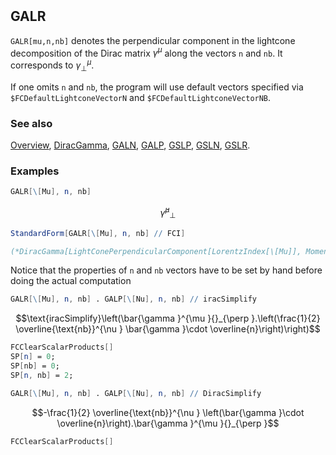 ```mathematica
 
```

## GALR

`GALR[mu,n,nb]` denotes the perpendicular component in the lightcone decomposition of the Dirac matrix $\gamma^{\mu }$  along the vectors `n` and `nb`. It corresponds to $\gamma^{\mu}_{\perp}$.

If one omits `n` and `nb`, the program will use default vectors specified via `$FCDefaultLightconeVectorN` and `$FCDefaultLightconeVectorNB`.

### See also

[Overview](Extra/FeynCalc.md), [DiracGamma](DiracGamma.md), [GALN](GALN.md), [GALP](GALP.md), [GSLP](GSLP.md), [GSLN](GSLN.md), [GSLR](GSLR.md).

### Examples

```mathematica
GALR[\[Mu], n, nb]
```

$$\bar{\gamma }^{\mu }{}_{\perp }$$

```mathematica
StandardForm[GALR[\[Mu], n, nb] // FCI]

(*DiracGamma[LightConePerpendicularComponent[LorentzIndex[\[Mu]], Momentum[n], Momentum[nb]]]*)
```

Notice that the properties of `n` and `nb` vectors have to be set by hand before doing the actual computation

```mathematica
GALR[\[Mu], n, nb] . GALP[\[Nu], n, nb] // iracSimplify
```

$$\text{iracSimplify}\left(\bar{\gamma }^{\mu }{}_{\perp }.\left(\frac{1}{2} \overline{\text{nb}}^{\nu } \bar{\gamma }\cdot \overline{n}\right)\right)$$

```mathematica
FCClearScalarProducts[]
SP[n] = 0;
SP[nb] = 0;
SP[n, nb] = 2;
```

```mathematica
GALR[\[Mu], n, nb] . GALP[\[Nu], n, nb] // DiracSimplify
```

$$-\frac{1}{2} \overline{\text{nb}}^{\nu } \left(\bar{\gamma }\cdot \overline{n}\right).\bar{\gamma }^{\mu }{}_{\perp }$$

```mathematica
FCClearScalarProducts[]
```